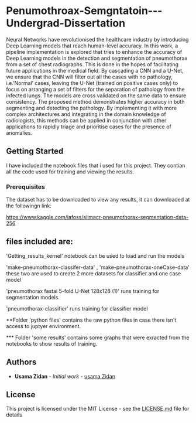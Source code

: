 
# Penumothroax-Semgntatoin---Undergrad-Dissertation
Neural Networks have revolutionised the healthcare industry by introducing Deep Learning models that reach human-level accuracy. 
In this work, a pipeline implementation is explored that tries to enhance the accuracy of Deep Learning models in the detection and segmentation of pneumothorax from a set of chest 
radiographs. This is done in the hopes of facilitating future applications in the medical field. 
By cascading a CNN and a U-Net, we ensure that the CNN will filter out all the cases
with no pathology, i.e.’Normal’ cases, leaving the U-Net (trained on positive cases only) to focus on arranging a set of filters for the separation of pathology from the infected 
lungs. The models are cross validated on the same data to ensure consistency. The proposed method demonstrates higher accuracy in both segmenting and detecting the pathology. 
By implementing it with more complex architectures and integrating in the domain knowledge of radiologists, this methods can be applied in conjunction with other applications to rapidly triage and prioritise cases for the presence of anomalies.

## Getting Started

I have included the notebook files that i used for this project. They contian all the code used for training and viewing the results.


### Prerequisites
The dataset has to be downloaded to view any results, it can downloaded at the followingn link:

https://www.kaggle.com/iafoss/siimacr-pneumothorax-segmentation-data-256

## files included are:

'Getting_results_kernel' notebook can be used to load and run the models

'make-pneumothorax-classifer-data' , 'make-pneumothorax-oneCase-data' these two are used to create 2 more datasets for classifier and one case model

'pneumothorax fastai 5-fold U-Net 128x128 (1)' runs training for segmentation models

'pneumothorax-classifier' runs training for classifier model

**Folder 'python files' contains the raw python files in case there isn't access to juptyer environment.

*** Folder 'some results' contains some graphs that were exracted from the notebooks to show results of training.

## Authors

* **Usama Zidan** - *Initial work* - [usama Zidan](https://github.com/usama13o/)

## License

This project is licensed under the MIT License - see the [LICENSE.md](LICENSE.md) file for details


